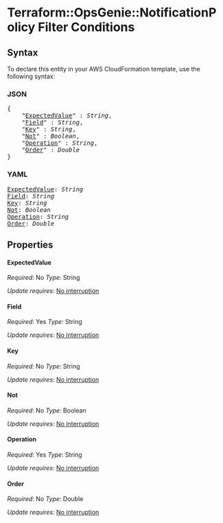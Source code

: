# Terraform::OpsGenie::NotificationPolicy Filter Conditions

## Syntax

To declare this entity in your AWS CloudFormation template, use the following syntax:

### JSON

<pre>
{
    "<a href="#expectedvalue" title="ExpectedValue">ExpectedValue</a>" : <i>String</i>,
    "<a href="#field" title="Field">Field</a>" : <i>String</i>,
    "<a href="#key" title="Key">Key</a>" : <i>String</i>,
    "<a href="#not" title="Not">Not</a>" : <i>Boolean</i>,
    "<a href="#operation" title="Operation">Operation</a>" : <i>String</i>,
    "<a href="#order" title="Order">Order</a>" : <i>Double</i>
}
</pre>

### YAML

<pre>
<a href="#expectedvalue" title="ExpectedValue">ExpectedValue</a>: <i>String</i>
<a href="#field" title="Field">Field</a>: <i>String</i>
<a href="#key" title="Key">Key</a>: <i>String</i>
<a href="#not" title="Not">Not</a>: <i>Boolean</i>
<a href="#operation" title="Operation">Operation</a>: <i>String</i>
<a href="#order" title="Order">Order</a>: <i>Double</i>
</pre>

## Properties

#### ExpectedValue

_Required_: No
_Type_: String

_Update requires_: [No interruption](https://docs.aws.amazon.com/AWSCloudFormation/latest/UserGuide/using-cfn-updating-stacks-update-behaviors.html#update-no-interrupt)

#### Field

_Required_: Yes
_Type_: String

_Update requires_: [No interruption](https://docs.aws.amazon.com/AWSCloudFormation/latest/UserGuide/using-cfn-updating-stacks-update-behaviors.html#update-no-interrupt)

#### Key

_Required_: No
_Type_: String

_Update requires_: [No interruption](https://docs.aws.amazon.com/AWSCloudFormation/latest/UserGuide/using-cfn-updating-stacks-update-behaviors.html#update-no-interrupt)

#### Not

_Required_: No
_Type_: Boolean

_Update requires_: [No interruption](https://docs.aws.amazon.com/AWSCloudFormation/latest/UserGuide/using-cfn-updating-stacks-update-behaviors.html#update-no-interrupt)

#### Operation

_Required_: Yes
_Type_: String

_Update requires_: [No interruption](https://docs.aws.amazon.com/AWSCloudFormation/latest/UserGuide/using-cfn-updating-stacks-update-behaviors.html#update-no-interrupt)

#### Order

_Required_: No
_Type_: Double

_Update requires_: [No interruption](https://docs.aws.amazon.com/AWSCloudFormation/latest/UserGuide/using-cfn-updating-stacks-update-behaviors.html#update-no-interrupt)

